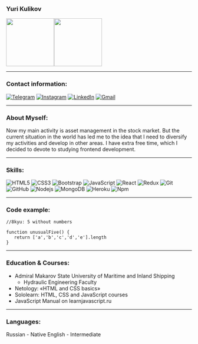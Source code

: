 ### Yuri Kulikov

<img height="130px" src="https://github-readme-stats.vercel.app/api?username=Sunwader&count_private=true&theme=gotham&hide=contribs,prs&show_icons=true" /><img height="130px" src="https://github-readme-stats.vercel.app/api/top-langs/?username=Sunwader&hide=TeX&layout=compact&theme=gotham" />

***

### Contact information:
[![Telegram](https://img.shields.io/badge/-Telegram-090909?style=for-the-badge&logo=telegram&logoColor=27A0D9)](https://t.me/uwader)
[![Instagram](https://img.shields.io/badge/-Instagram-090909?style=for-the-badge&logo=instagram&logoColor=B4068E)](https://www.instagram.com/sunwader)
[![LinkedIn](https://img.shields.io/badge/-LinkedIn-090909?style=for-the-badge&logo=linkedin&logoColor=007BB6)](https://www.linkedin.com/in/sunwader)
[![Gmail](https://img.shields.io/badge/-sunwader@gmail.com-090909?style=for-the-badge&logo=Gmail&logoColor=007BB6&link=mailto:sunwader@gmail.com)](mailto:sunwader@gmail.com)

***

### About Myself:
Now my main activity is asset management in the stock market. But the current situation in the world has led me to the idea that I need to diversify my activities and develop in other areas. I have extra free time, which I decided to devote to studying frontend development.

***

### Skills:
![HTML5](https://img.shields.io/badge/-HTML5-E34F26?style=flat-square&logo=html5&logoColor=white)
![CSS3](https://img.shields.io/badge/-CSS3-1572B6?style=flat-square&logo=css3)
![Bootstrap](https://img.shields.io/badge/-Bootstrap-563D7C?style=flat-square&logo=bootstrap)
![JavaScript](https://img.shields.io/badge/-JavaScript-black?style=flat-square&logo=javascript)
![React](https://img.shields.io/badge/-React-black?style=flat-square&logo=react)
![Redux](https://img.shields.io/badge/-Redux-764ABC?style=flat-square&logo=redux)
![Git](https://img.shields.io/badge/-Git-black?style=flat-square&logo=git)
![GitHub](https://img.shields.io/badge/-GitHub-181717?style=flat-square&logo=github)
![Nodejs](https://img.shields.io/badge/-Nodejs-black?style=flat-square&logo=Node.js)
![MongoDB](https://img.shields.io/badge/-MongoDB-black?style=flat-square&logo=mongodb)
![Heroku](https://img.shields.io/badge/-Heroku-430098?style=flat-square&logo=heroku)
![Npm](https://img.shields.io/badge/-NPM-CB3837?style=flat-square&logo=npm)

***

### Code example:
```
//8kyu: 5 without numbers

function unusualFive() {
   return ['a','b','c','d','e'].length
}
```
***

### Education & Courses:

- Admiral Makarov State University of Maritime and Inland Shipping
  - Hydraulic Engineering Faculty 
- Netology: «HTML and CSS basics»
- Sololearn: HTML, CSS and JavaScript courses
- JavaScript Manual on learnjavascript.ru 

***

### Languages:
Russian - Native
English - Intermediate
